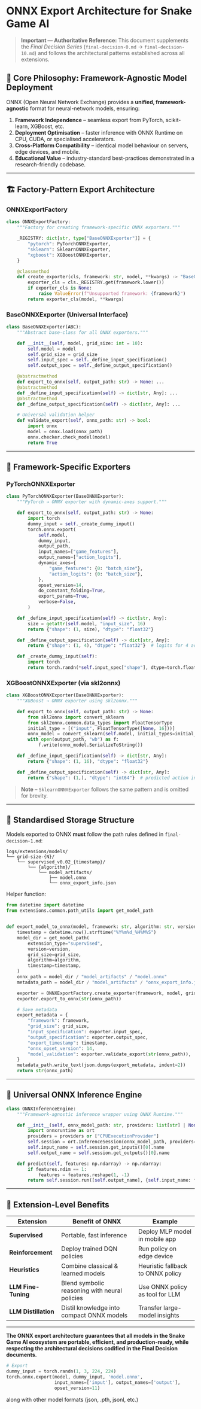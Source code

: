 # ONNX Export Architecture for Snake Game AI

> **Important — Authoritative Reference:** This document supplements the _Final Decision Series_ (`final-decision-0.md` → `final-decision-10.md`) and follows the architectural patterns established across all extensions.

## 🎯 **Core Philosophy: Framework-Agnostic Model Deployment**

ONNX (Open Neural Network Exchange) provides a **unified, framework-agnostic** format for neural-network models, ensuring:

1. **Framework Independence** – seamless export from PyTorch, scikit-learn, XGBoost, etc.
2. **Deployment Optimisation** – faster inference with ONNX Runtime on CPU, CUDA, or specialised accelerators.
3. **Cross-Platform Compatibility** – identical model behaviour on servers, edge devices, and mobile.
4. **Educational Value** – industry-standard best-practices demonstrated in a research-friendly codebase.

---

## 🏗️ **Factory-Pattern Export Architecture**

### ONNXExportFactory
```python
class ONNXExportFactory:
    """Factory for creating framework-specific ONNX exporters."""

    _REGISTRY: dict[str, type["BaseONNXExporter"]] = {
        "pytorch": PyTorchONNXExporter,
        "sklearn": SklearnONNXExporter,
        "xgboost": XGBoostONNXExporter,
    }

    @classmethod
    def create_exporter(cls, framework: str, model, **kwargs) -> "BaseONNXExporter":
        exporter_cls = cls._REGISTRY.get(framework.lower())
        if exporter_cls is None:
            raise ValueError(f"Unsupported framework: {framework}")
        return exporter_cls(model, **kwargs)
```

### BaseONNXExporter (Universal Interface)
```python
class BaseONNXExporter(ABC):
    """Abstract base-class for all ONNX exporters."""

    def __init__(self, model, grid_size: int = 10):
        self.model = model
        self.grid_size = grid_size
        self.input_spec = self._define_input_specification()
        self.output_spec = self._define_output_specification()

    @abstractmethod
    def export_to_onnx(self, output_path: str) -> None: ...
    @abstractmethod
    def _define_input_specification(self) -> dict[str, Any]: ...
    @abstractmethod
    def _define_output_specification(self) -> dict[str, Any]: ...

    # Universal validation helper
    def validate_export(self, onnx_path: str) -> bool:
        import onnx
        model = onnx.load(onnx_path)
        onnx.checker.check_model(model)
        return True
```

---

## 🔧 **Framework-Specific Exporters**

### PyTorchONNXExporter
```python
class PyTorchONNXExporter(BaseONNXExporter):
    """PyTorch → ONNX exporter with dynamic-axes support."""

    def export_to_onnx(self, output_path: str) -> None:
        import torch
        dummy_input = self._create_dummy_input()
        torch.onnx.export(
            self.model,
            dummy_input,
            output_path,
            input_names=["game_features"],
            output_names=["action_logits"],
            dynamic_axes={
                "game_features": {0: "batch_size"},
                "action_logits": {0: "batch_size"},
            },
            opset_version=14,
            do_constant_folding=True,
            export_params=True,
            verbose=False,
        )

    def _define_input_specification(self) -> dict[str, Any]:
        size = getattr(self.model, "input_size", 16)
        return {"shape": (1, size), "dtype": "float32"}

    def _define_output_specification(self) -> dict[str, Any]:
        return {"shape": (1, 4), "dtype": "float32"}  # logits for 4 actions

    def _create_dummy_input(self):
        import torch
        return torch.randn(*self.input_spec["shape"], dtype=torch.float32)
```

### XGBoostONNXExporter (via skl2onnx)
```python
class XGBoostONNXExporter(BaseONNXExporter):
    """XGBoost → ONNX exporter using skl2onnx."""

    def export_to_onnx(self, output_path: str) -> None:
        from skl2onnx import convert_sklearn
        from skl2onnx.common.data_types import FloatTensorType
        initial_type = [("input", FloatTensorType([None, 16]))]
        onnx_model = convert_sklearn(self.model, initial_types=initial_type, target_opset=14)
        with open(output_path, "wb") as f:
            f.write(onnx_model.SerializeToString())

    def _define_input_specification(self) -> dict[str, Any]:
        return {"shape": (1, 16), "dtype": "float32"}

    def _define_output_specification(self) -> dict[str, Any]:
        return {"shape": (1,), "dtype": "int64"}  # predicted action index
```

> **Note** – `SklearnONNXExporter` follows the same pattern and is omitted for brevity.

---

## 📁 **Standardised Storage Structure**

Models exported to ONNX **must** follow the path rules defined in `final-decision-1.md`:
```
logs/extensions/models/
└── grid-size-{N}/
    └── supervised_v0.02_{timestamp}/
        └── {algorithm}/
            └── model_artifacts/
                ├── model.onnx
                └── onnx_export_info.json
```

Helper function:
```python
from datetime import datetime
from extensions.common.path_utils import get_model_path


def export_model_to_onnx(model, framework: str, algorithm: str, version: str, grid_size: int) -> str:
    timestamp = datetime.now().strftime("%Y%m%d_%H%M%S")
    model_dir = get_model_path(
        extension_type="supervised",
        version=version,
        grid_size=grid_size,
        algorithm=algorithm,
        timestamp=timestamp,
    )
    onnx_path = model_dir / "model_artifacts" / "model.onnx"
    metadata_path = model_dir / "model_artifacts" / "onnx_export_info.json"

    exporter = ONNXExportFactory.create_exporter(framework, model, grid_size=grid_size)
    exporter.export_to_onnx(str(onnx_path))

    # Save metadata
    export_metadata = {
        "framework": framework,
        "grid_size": grid_size,
        "input_specification": exporter.input_spec,
        "output_specification": exporter.output_spec,
        "export_timestamp": timestamp,
        "onnx_opset_version": 14,
        "model_validation": exporter.validate_export(str(onnx_path)),
    }
    metadata_path.write_text(json.dumps(export_metadata, indent=2))
    return str(onnx_path)
```

---

## 🚀 **Universal ONNX Inference Engine**
```python
class ONNXInferenceEngine:
    """Framework-agnostic inference wrapper using ONNX Runtime."""

    def __init__(self, onnx_model_path: str, providers: list[str] | None = None):
        import onnxruntime as ort
        providers = providers or ["CPUExecutionProvider"]
        self.session = ort.InferenceSession(onnx_model_path, providers=providers)
        self.input_name = self.session.get_inputs()[0].name
        self.output_name = self.session.get_outputs()[0].name

    def predict(self, features: np.ndarray) -> np.ndarray:
        if features.ndim == 1:
            features = features.reshape(1, -1)
        return self.session.run([self.output_name], {self.input_name: features.astype(np.float32)})[0]
```

---

## 🎯 **Extension-Level Benefits**

| Extension | Benefit of ONNX | Example |
|-----------|-----------------|---------|
| **Supervised** | Portable, fast inference | Deploy MLP model in mobile app |
| **Reinforcement** | Deploy trained DQN policies | Run policy on edge device |
| **Heuristics** | Combine classical & learned models | Heuristic fallback to ONNX policy |
| **LLM Fine-Tuning** | Blend symbolic reasoning with neural policies | Use ONNX policy as tool for LLM | 
| **LLM Distillation** | Distil knowledge into compact ONNX models | Transfer large-model insights |

---

**The ONNX export architecture guarantees that all models in the Snake Game AI ecosystem are portable, efficient, and production-ready, while respecting the architectural decisions codified in the Final Decision documents.**

```python
# Export
dummy_input = torch.randn(1, 3, 224, 224)
torch.onnx.export(model, dummy_input, 'model.onnx',
                  input_names=['input'], output_names=['output'],
                  opset_version=11)
```

along with other model formats (json, .pth, jsonl, etc.)